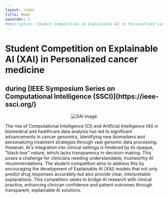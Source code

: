 ```yaml
---
layout: index
title: Home
navorder: 1
#description: Student Competition on Explainable AI in Personalized cancer medicine  
---
```


<h1>Student Competition on Explainable AI (XAI) in Personalized cancer medicine</h1>
<h2>during [IEEE Symposium Series on Computational Intelligence (SSCI)](https://ieee-ssci.org/) </h2>

<!-- <div style="text-align: center;">
  <img src="{{ '/assets/images/xAI2.svg' | relative_url }}" alt="XAI image" />
</div> -->

<div style="text-align: center;">
  <img src="https://raw.githubusercontent.com/merlab/BioXAI-2025/master/assets/images/xAI2.svg" alt="XAI image" />
</div>


The rise of Computational Intelligence (CI) and Artificial Intelligence (AI) in biomedical and healthcare data analysis has led to significant advancements in cancer genomics, identifying new biomarkers and personalizing treatment strategies through vast genomic data processing. 
However, AI's integration into clinical settings is hindered by its opaque, "black-box" nature, which lacks transparency in decision-making. 
This poses a challenge for clinicians needing understandable, trustworthy AI recommendations. 
The student competition aims to address this by encouraging the development of Explainable AI (XAI) models that not only predict drug responses accurately but also provide clear, interpretable explanations. 
This competition seeks to bridge AI research with clinical practice, enhancing clinician confidence and patient outcomes through transparent, explainable AI solutions.
